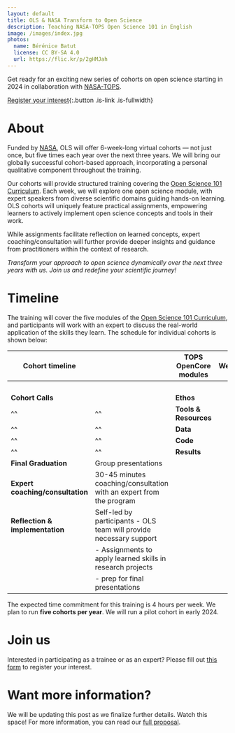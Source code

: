 ```yaml
---
layout: default
title: OLS & NASA Transform to Open Science
description: Teaching NASA-TOPS Open Science 101 in English
image: /images/index.jpg
photos:
  name: Bérénice Batut
  license: CC BY-SA 4.0
  url: https://flic.kr/p/2gHMJah
---
```


Get ready for an exciting new series of cohorts on open science starting in 2024 in collaboration with [NASA-TOPS](https://nasa.github.io/Transform-to-Open-Science/).

[Register your interest](https://forms.gle/bUEXdcSkt9BgY4tXA){:.button .is-link .is-fullwidth}

# About
      
Funded by [NASA](https://www.nasa.gov/), OLS will offer 6-week-long virtual cohorts — not just once, but five times each year over the next three years.
We will bring our globally successful cohort-based approach, incorporating a personal qualitative component throughout the training.

Our cohorts will provide structured training covering the [Open Science 101 Curriculum](https://nasa.github.io/Transform-to-Open-Science/).
Each week, we will explore one open science module, with expert speakers from diverse scientific domains guiding hands-on learning.
OLS cohorts will uniquely feature practical assignments, empowering learners to actively implement open science concepts and tools in their work. 

While assignments facilitate reflection on learned concepts, expert coaching/consultation will further provide deeper insights and guidance from practitioners within the context of research.

*Transform your approach to open science dynamically over the next three years with us. Join us and redefine your scientific journey!*

# Timeline

The training will cover the five modules of the [Open Science 101 Curriculum](https://nasa.github.io/Transform-to-Open-Science/), and participants will work with an expert to discuss the real-world application of the skills they learn. The schedule for individual cohorts is shown below:

| Cohort timeline                 |                                | TOPS OpenCore modules |  Weeks           ||||||
|---------------------------------|--------------------------------|-----------------------|:-:|:-:|:-:|:-:|:-:|:-:|
|                                 |                                |                       | 1 | 2 | 3 | 4 | 5 | 6 |   
| **Cohort Calls**                |                                | **Ethos**             | X |   |   |   |   |   |   
| ^^                              | ^^                             | **Tools & Resources** |   | X |   |   |   |   |  
| ^^                              | ^^                             | **Data**              |   |   | X |   |   |   |  
| ^^                              | ^^                             | **Code**              |   |   |   | X |   |   |  
| ^^                              | ^^                             | **Results**           |   |   |   |   | X |   | 
| **Final Graduation**            | Group presentations            |                       |   |   |   |   |   | X |
| **Expert coaching/consultation**         | 30-45 minutes coaching/consultation with an expert from the program  |                       | X | X | X | X | X |   |
| **Reflection & implementation** | Self-led by participants - OLS team will provide necessary support  |                       | X | X | X | X | X |   \
|                                 | - Assignments to apply learned skills in research projects  |                       |   |   |   |   |   |   \
|                                 | - prep for final presentations |                       |   |   |   |   |   |   |

The expected time commitment for this training is 4 hours per week. We plan to run **five cohorts per year**. 
We will run a pilot cohort in early 2024. 

# Join us

Interested in participating as a trainee or as an expert? Please fill out [this form](https://forms.gle/bUEXdcSkt9BgY4tXA) to register your interest.

# Want more information?

We will be updating this post as we finalize further details. Watch this space!
For more information, you can read our [full proposal](https://zenodo.org/records/8250979).

